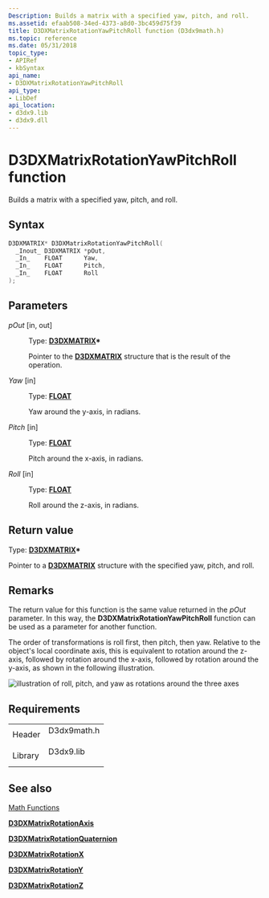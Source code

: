 ```yaml
---
Description: Builds a matrix with a specified yaw, pitch, and roll.
ms.assetid: efaab508-34ed-4373-a8d0-3bc459d75f39
title: D3DXMatrixRotationYawPitchRoll function (D3dx9math.h)
ms.topic: reference
ms.date: 05/31/2018
topic_type: 
- APIRef
- kbSyntax
api_name: 
- D3DXMatrixRotationYawPitchRoll
api_type: 
- LibDef
api_location: 
- d3dx9.lib
- d3dx9.dll
---
```


# D3DXMatrixRotationYawPitchRoll function

Builds a matrix with a specified yaw, pitch, and roll.

## Syntax


```C++
D3DXMATRIX* D3DXMatrixRotationYawPitchRoll(
  _Inout_ D3DXMATRIX *pOut,
  _In_    FLOAT      Yaw,
  _In_    FLOAT      Pitch,
  _In_    FLOAT      Roll
);
```



## Parameters

<dl> <dt>

*pOut* \[in, out\]
</dt> <dd>

Type: **[**D3DXMATRIX**](d3dxmatrix.md)\***

Pointer to the [**D3DXMATRIX**](d3dxmatrix.md) structure that is the result of the operation.

</dd> <dt>

*Yaw* \[in\]
</dt> <dd>

Type: **[**FLOAT**](../winprog/windows-data-types.md)**

Yaw around the y-axis, in radians.

</dd> <dt>

*Pitch* \[in\]
</dt> <dd>

Type: **[**FLOAT**](../winprog/windows-data-types.md)**

Pitch around the x-axis, in radians.

</dd> <dt>

*Roll* \[in\]
</dt> <dd>

Type: **[**FLOAT**](../winprog/windows-data-types.md)**

Roll around the z-axis, in radians.

</dd> </dl>

## Return value

Type: **[**D3DXMATRIX**](d3dxmatrix.md)\***

Pointer to a [**D3DXMATRIX**](d3dxmatrix.md) structure with the specified yaw, pitch, and roll.

## Remarks

The return value for this function is the same value returned in the *pOut* parameter. In this way, the **D3DXMatrixRotationYawPitchRoll** function can be used as a parameter for another function.

The order of transformations is roll first, then pitch, then yaw. Relative to the object's local coordinate axis, this is equivalent to rotation around the z-axis, followed by rotation around the x-axis, followed by rotation around the y-axis, as shown in the following illustration.

![illustration of roll, pitch, and yaw as rotations around the three axes](images/pitchyawroll.png)

## Requirements



|                    |                                                                                        |
|--------------------|----------------------------------------------------------------------------------------|
| Header<br/>  | <dl> <dt>D3dx9math.h</dt> </dl> |
| Library<br/> | <dl> <dt>D3dx9.lib</dt> </dl>   |



## See also

<dl> <dt>

[Math Functions](dx9-graphics-reference-d3dx-functions-math.md)
</dt> <dt>

[**D3DXMatrixRotationAxis**](d3dxmatrixrotationaxis.md)
</dt> <dt>

[**D3DXMatrixRotationQuaternion**](d3dxmatrixrotationquaternion.md)
</dt> <dt>

[**D3DXMatrixRotationX**](d3dxmatrixrotationx.md)
</dt> <dt>

[**D3DXMatrixRotationY**](d3dxmatrixrotationy.md)
</dt> <dt>

[**D3DXMatrixRotationZ**](d3dxmatrixrotationz.md)
</dt> </dl>

 

 